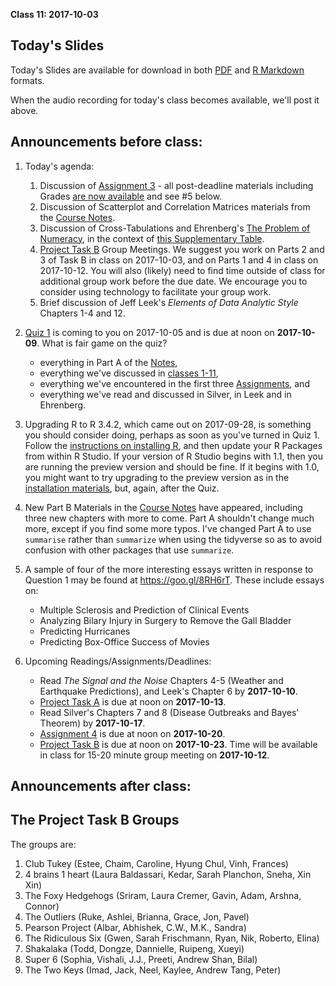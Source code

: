 **Class 11: 2017-10-03**

## Today's Slides

Today's Slides are available for download in both [PDF](https://github.com/THOMASELOVE/431slides/blob/master/class_11/431_2017_class-11-slides.pdf) and [R Markdown](https://github.com/THOMASELOVE/431slides/blob/master/class_11/431_2017_class-11-slides.Rmd) formats. 

When the audio recording for today's class becomes available, we'll post it above.

## Announcements before class:

1. Today's agenda:
    1. Discussion of [Assignment 3](https://github.com/THOMASELOVE/431homework/tree/master/HW3) - all post-deadline materials including Grades [are now available](https://github.com/THOMASELOVE/431homework/blob/master/HW3/README.md) and see #5 below.
    2. Discussion of Scatterplot and Correlation Matrices materials from the [Course Notes](https://thomaselove.github.io/431notes/).
    3. Discussion of Cross-Tabulations and Ehrenberg's [The Problem of Numeracy](https://github.com/THOMASELOVE/431slides/blob/master/class_11/Ehrenberg_1981_pw_The_Problem_of_Numeracy.pdf), in the context of [this Supplementary Table](https://github.com/THOMASELOVE/431slides/blob/master/class_11/431_2017_class-11-supplementary-table.pdf). 
    4. [Project Task B](https://github.com/THOMASELOVE/431project/tree/master/TaskB) Group Meetings. We suggest you work on Parts 2 and 3 of Task B in class on 2017-10-03, and on Parts 1 and 4 in class on 2017-10-12. You will also (likely) need to find time outside of class for additional group work before the due date. We encourage you to consider using technology to facilitate your group work.
    5. Brief discussion of Jeff Leek's *Elements of Data Analytic Style* Chapters 1-4 and 12.

2. [Quiz 1](https://thomaselove.github.io/431syllabus/quizzes.html) is coming to you on 2017-10-05 and is due at noon on **2017-10-09**. What is fair game on the quiz?
    - everything in Part A of the [Notes](https://thomaselove.github.io/431notes/), 
    - everything we've discussed in [classes 1-11](https://github.com/thomaselove/431slides), 
    - everything we've encountered in the first three [Assignments](https://github.com/thomaselove/431homework), and 
    - everything we've read and discussed in Silver, in Leek and in Ehrenberg.

3. Upgrading R to R 3.4.2, which came out on 2017-09-28, is something you should consider doing, perhaps as soon as you've turned in Quiz 1. Follow the [instructions on installing R](https://github.com/THOMASELOVE/431/blob/master/software-installation-431.md), and then update your R Packages from within R Studio. If your version of R Studio begins with 1.1, then you are running the preview version and should be fine. If it begins with 1.0, you might want to try upgrading to the preview version as in the [installation materials](https://github.com/THOMASELOVE/431/blob/master/software-installation-431.md), but, again, after the Quiz.

4. New Part B Materials in the [Course Notes](https://thomaselove.github.io/431notes/) have appeared, including three new chapters with more to come. Part A shouldn't change much more, except if you find some more typos. I've changed Part A to use `summarise` rather than `summarize` when using the tidyverse so as to avoid confusion with other packages that use `summarize`.

5. A sample of four of the more interesting essays written in response to Question 1 may be found at https://goo.gl/8RH6rT. These include essays on:
    - Multiple Sclerosis and Prediction of Clinical Events
    - Analyzing Bilary Injury in Surgery to Remove the Gall Bladder
    - Predicting Hurricanes
    - Predicting Box-Office Success of Movies

6. Upcoming Readings/Assignments/Deadlines:
    - Read *The Signal and the Noise* Chapters 4-5 (Weather and Earthquake Predictions), and Leek's Chapter 6 by **2017-10-10**.
    - [Project Task A](https://github.com/THOMASELOVE/431project/tree/master/TaskA) is due at noon on **2017-10-13**.
    - Read Silver's Chapters 7 and 8 (Disease Outbreaks and Bayes' Theorem) by **2017-10-17**.
    - [Assignment 4](https://github.com/THOMASELOVE/431homework/blob/master/431-2017_assignment-4.md) is due at noon on **2017-10-20**.
    - [Project Task B](https://github.com/THOMASELOVE/431project/tree/master/TaskB) is due at noon on **2017-10-23**. Time will be available in class for 15-20 minute group meeting on **2017-10-12**.

## Announcements after class:

## The Project Task B Groups

The groups are:
1. Club Tukey (Estee, Chaim, Caroline, Hyung Chul, Vinh, Frances)
2. 4 brains 1 heart (Laura Baldassari, Kedar, Sarah Planchon, Sneha, Xin Xin)
3. The Foxy Hedgehogs (Sriram, Laura Cremer, Gavin, Adam, Arshna, Connor)
4. The Outliers (Ruke, Ashlei, Brianna, Grace, Jon, Pavel)
5. Pearson Project (Albar, Abhishek, C.W., M.K., Sandra)
6. The Ridiculous Six (Gwen, Sarah Frischmann, Ryan, Nik, Roberto, Elina)
7. Shakalaka (Todd, Dongze, Dannielle, Ruipeng, Xueyi)
8. Super 6 (Sophia, Vishali, J.J., Preeti, Andrew Shan, Bilal)
9. The Two Keys (Imad, Jack, Neel, Kaylee, Andrew Tang, Peter)
